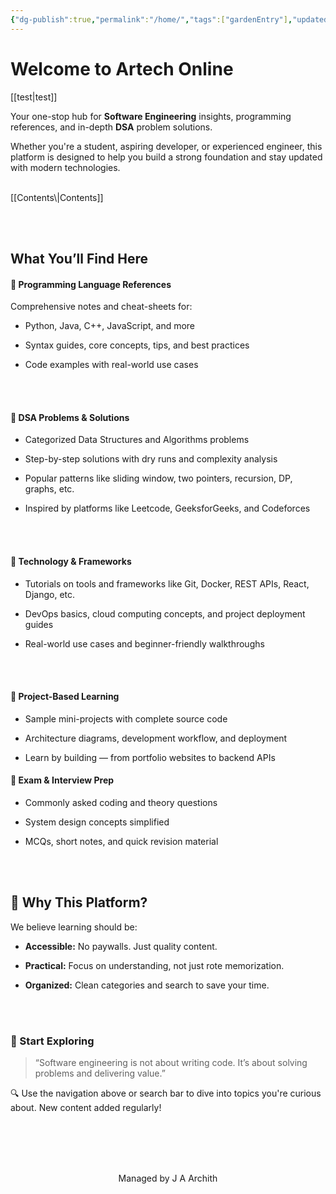 ```yaml
---
{"dg-publish":true,"permalink":"/home/","tags":["gardenEntry"],"updated":"2025-06-02T15:10:28.050+05:30"}
---
```


# Welcome to Artech Online

[[test\|test]]

Your one-stop hub for **Software Engineering** insights, programming references, and in-depth **DSA** problem solutions.

Whether you're a student, aspiring developer, or experienced engineer, this platform is designed to help you build a strong foundation and stay updated with modern technologies.

<br>
[[Contents\|Contents]]

<br><br>

##  What You’ll Find Here

#### 🔹 **Programming Language References**

Comprehensive notes and cheat-sheets for:

- Python, Java, C++, JavaScript, and more
    
- Syntax guides, core concepts, tips, and best practices
    
- Code examples with real-world use cases

<br><br>

#### 🔹 **DSA Problems & Solutions**

- Categorized Data Structures and Algorithms problems
    
- Step-by-step solutions with dry runs and complexity analysis
    
- Popular patterns like sliding window, two pointers, recursion, DP, graphs, etc.
    
- Inspired by platforms like Leetcode, GeeksforGeeks, and Codeforces

<br><br>

#### 🔹 **Technology & Frameworks**

- Tutorials on tools and frameworks like Git, Docker, REST APIs, React, Django, etc.
    
- DevOps basics, cloud computing concepts, and project deployment guides
    
- Real-world use cases and beginner-friendly walkthroughs

<br><br>


#### 🔹 **Project-Based Learning**

- Sample mini-projects with complete source code
    
- Architecture diagrams, development workflow, and deployment
    
- Learn by building — from portfolio websites to backend APIs

#### 🔹 **Exam & Interview Prep**

- Commonly asked coding and theory questions
    
- System design concepts simplified
    
- MCQs, short notes, and quick revision material


<br><br>

##  🚀 Why This Platform?

We believe learning should be:

- **Accessible:** No paywalls. Just quality content.
    
- **Practical:** Focus on understanding, not just rote memorization.
    
- **Organized:** Clean categories and search to save your time.


<br><br>

### 🧠 Start Exploring

> “Software engineering is not about writing code. It’s about solving problems and delivering value.”

🔍 Use the navigation above or search bar to dive into topics you're curious about. New content added regularly!

<br><br><br><br>
<center>
Managed by J A Archith
</center>


